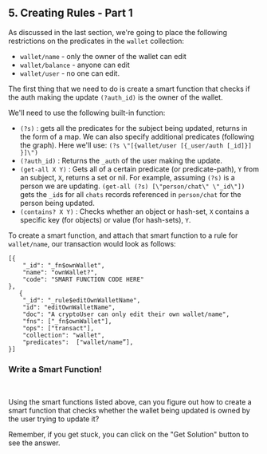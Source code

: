 ## 5. Creating Rules - Part 1

As discussed in the last section, we're going to place the following restrictions on the predicates in the `wallet` collection:

- `wallet/name` - only the owner of the wallet can edit
- `wallet/balance` - anyone can edit
- `wallet/user` - no one can edit. 

The first thing that we need to do is create a smart function that checks if the auth making the update `(?auth_id)` is the owner of the wallet. 

We'll need to use the following built-in function:
- `(?s)` : gets all the predicates for the subject being updated, returns in the form of a map. We can also specify additional predicates (following the graph). Here we'll use: `(?s \"[{wallet/user [{_user/auth [_id]}] }]\")`
- `(?auth_id)` : Returns the `_auth` of the user making the update.
- `(get-all X Y)` : Gets all of a certain predicate (or predicate-path), `Y` from an subject, `X`, returns a set or nil. For example, assuming `(?s)` is a person we are updating. `(get-all (?s) [\"person/chat\" \"_id\"])` gets the `_id`s for all `chats` records referenced in `person/chat` for the person being updated. 
- `(contains? X Y)` : Checks whether an object or hash-set, `X` contains a specific key (for objects) or value (for hash-sets), `Y`. 


To create a smart function, and attach that smart function to a rule for `wallet/name`, our transaction would look as follows:

```
[{
    "_id": "_fn$ownWallet",
    "name": "ownWallet?",
    "code": "SMART FUNCTION CODE HERE"
},
   {
    "_id": "_rule$editOwnWalletName",
    "id": "editOwnWalletName",
    "doc": "A cryptoUser can only edit their own wallet/name",
    "fns": ["_fn$ownWallet"],
    "ops": ["transact"],
    "collection": "wallet",
    "predicates":  ["wallet/name”],
}]
```

<div class="challenge">
<h3>Write a Smart Function!</h3>
<br/>
<p>Using the smart functions listed above, can you figure out how to create a smart function that checks whether the wallet being updated is owned by the user trying to update it?</p>
<p>Remember, if you get stuck, you can click on the "Get Solution" button to see the answer.</p>
</div>
<br/>
<br/>
